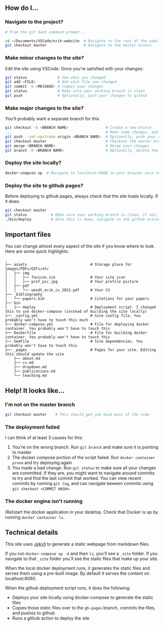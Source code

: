 ## How do I...

### Navigate to the project?

```bash
# From the git bash command prompt...

cd ~/Documents/VSCode/erik-website  # Navigate to the root of the website
git checkout master                 # Navigate to the master branch
```

### Make minor changes to the site?
Edit the site using VSCode. Once you're satisfied with your changes:

```bash
git status              # See what you changed
git add <FILE>          # Add each file you changed
git commit -m <MESSAGE> # Commit your changes
git status              # Make sure your working branch is clean
git push                # Optionally, push your changes to github
```

### Make major changes to the site?
You'll probably want a separate branch for this

```bash
git checkout -b <BRANCH NAME>                 # Create a new branch
...                                           # Make some changes, add files, commit
git push --set-upstream origin <BRANCH NAME>  # Optionally, push your changes to github
git checkout master                           # Checkout the master branch
git merge <BRANCH NAME>                       # Merge your changes
git branch -D <BRANCH NAME>                   # Optionally, delete the branch
```

### Deploy the site locally?

```bash
docker-compose up  # Navigate to localhost:8080 in your browser once this comes up. Press <ctrl+c> to close
```

### Deploy the site to github pages?

Before deploying to github pages, always check that the site loads locally. If it does:

```bash
git checkout master
git status           # Make sure your working branch is clean. If not, commit or abort your changes
./bin/deploy         # Once this is done, navigate to the github actions pane and check that the deployment worked
```


## Important files
You can change almost every aspect of the site if you know where to look.
Here are some quick highlights:

```text
.
├── assets                             # Storage place for images/PDFs/GIFs/etc
│   ├── img
│   │   ├── favicon.ico                # Your site icon
│   │   ├── prof_pic.jpg               # Your profile picture
│   ├── pdf
│   │   └── wendt_erik_cv_2022.pdf     # Your CV
├── _bibliography
│   └── papers.bib                     # Citations for your papers
├── bin
│   ├── deploy                         # Deployment script. I changed this to use docker-compose (instead of building the site locally)
├── _config.yml                        # Site config file. You probably won't have to touch this much
├── docker-compose.yml                 # File for deploying docker container. You probably won't have to touch this
├── Dockerfile                         # File for building docker container. You probably won't have to touch this
├── Gemfile                            # Site dependencies. You probably won't have to touch this
├── _pages                             # Pages for your site. Editing this should update the site
    ├── about.md
    ├── cv.md
    ├── dropdown.md
    ├── publications.md
    └── teaching.md
```


## Help! It looks like...

### I'm not on the master branch
```bash
git checkout master    # This should get you back most of the time
```

### The deployment failed
I can think of at least 3 causes for this:

1. You're on the wrong branch. Run `git branch` and make sure it is pointing to master
2. The docker compose portion of the script failed. Run `docker container prune` and try deploying again
3. You made a bad change. Run `git status` to make sure all your changes are committed. If they are, you might
   want to navigate around commits to try and find the last commit that worked. You can view recent commits
   by running `git log`, and can navigate beween commits using `git checkout <COMMIT HASH>`.

### The docker engine isn't running
(Re)start the docker application in your desktop. Check that Docker is up by running `docker container ls`.


## Technical details
This site uses [Jekyll](jekyllrb.com) to generate a static webpage from markdown files.

If you run `docker-compose up -d` and then `ls`, you'll see a `_site` folder. If you navigate to that `_site`
folder you'll see the static files that make up your site.

When the local docker deployment runs, it generates the static files and serves them using a pre-built
image. By default it serves the content on localhost:8080.

When the github deployment script runs, it does the following:

- Deploys your site locally using docker-compose to generate the static files
- Copies those static files over to the  `gh-pages` branch, commits the files, and pushes to github
- Runs a github action to deploy the site
